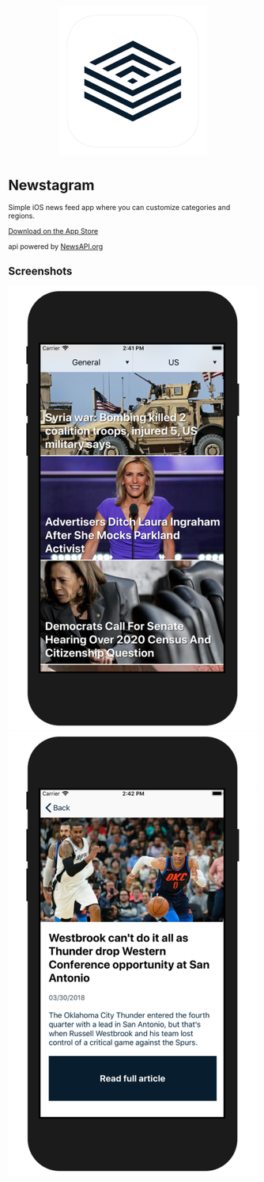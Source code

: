 <h3 align="center">
  <img src="assets/newstagram_icon_web.png" width="300">
</h3>

# Newstagram

Simple iOS news feed app where you can customize categories and regions.

[Download on the App Store](https://itunes.apple.com/us/app/newstagram/id1365415145?ls=1&mt=8)

api powered by [NewsAPI.org](https://newsapi.org)

## Screenshots
![](assets/screenshot_2.png)
![](assets/screenshot_1.png)
